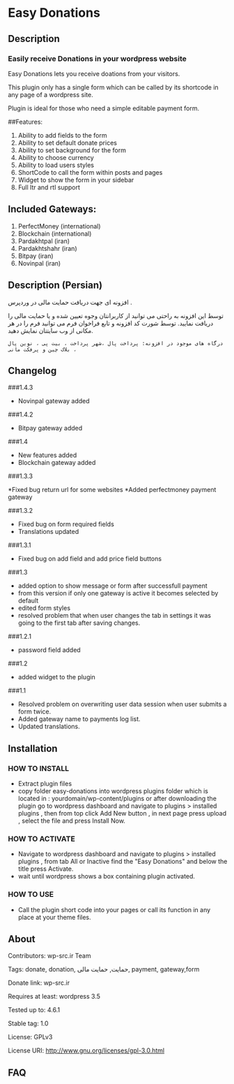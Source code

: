 # Easy Donations

## Description
<h3>Easily receive Donations in your wordpress website</h3>

Easy Donations lets you receive doations from your visitors.

This plugin only has a single form which can be called by its shortcode in any page of a wordpress site.

Plugin is ideal for those who need a simple editable payment form.

##Features:

1. Ability to add fields to the form
2. Ability to set default donate prices
3. Ability to set background for the form
4. Ability to choose currency
5. Ability to load users styles
6. ShortCode to call the form within posts and pages
7. Widget to show the form in your sidebar
8. Full ltr and rtl support

## Included Gateways:

1. PerfectMoney (international)
2. Blockchain (international)
2. Pardakhtpal (iran)
3. Pardakhtshahr (iran)
4. Bitpay (iran)
5. Novinpal (iran)

## Description (Persian)
افزونه ای جهت دریافت حمایت مالی در وردپرس .

توسط این افزونه به راحتی می توانید از کاربرانتان وجوه تعیین شده و یا حمایت مالی را دریافت نمایید.
توسط شورت کد افزونه و تابع فراخوان فرم می توانید فرم را در هر مکانی از وب سایتتان نمایش دهید.

    درگاه های موجود در افزونه: پرداخت پال ،شهر پرداخت ، بیت پی ، نوین پال ، بلاک چین و پرفکت مانی
    
## Changelog

###1.4.3

* Novinpal gateway added

###1.4.2

* Bitpay gateway added

###1.4

* New features added
* Blockchain gateway added

###1.3.3

*Fixed bug return url for some websites
*Added perfectmoney payment gateway


###1.3.2

* Fixed bug on form required fields
* Translations updated


###1.3.1

* Fixed bug on add field and add price field buttons

###1.3

* added option to show message or form after successfull payment
* from this version if only one gateway is active it becomes selected by default
* edited form styles
* resolved problem that when user changes the tab in settings it was going to the first tab after saving changes.

###1.2.1

* password field added

###1.2

* added widget to the plugin

###1.1

* Resolved problem on overwriting user data session when user submits a form twice.
* Added gateway name to payments log list.
* Updated translations.

## Installation

### HOW TO INSTALL
* Extract plugin files
* copy folder easy-donations into wordpress plugins folder which is located in : yourdomain/wp-content/plugins
or after downloading the plugin go to wordpress dashboard and navigate to plugins > installed plugins , then from top click Add New button , in next page press upload , select the file and press Install Now.

### HOW TO ACTIVATE
* Navigate to wordpress dashboard and navigate to plugins > installed plugins , from tab All or Inactive find the "Easy Donations" and below the title press Activate.
* wait until wordpress shows a box containing plugin activated.

### HOW TO USE
* Call the plugin short code into your pages or call its function in any place at your theme files.



## About

Contributors: wp-src.ir Team

Tags: donate, donation, حمایت, حمایت مالی, payment, gateway,form

Donate link: wp-src.ir

Requires at least: wordpress 3.5

Tested up to: 4.6.1

Stable tag: 1.0

License: GPLv3

License URI: http://www.gnu.org/licenses/gpl-3.0.html

## FAQ
